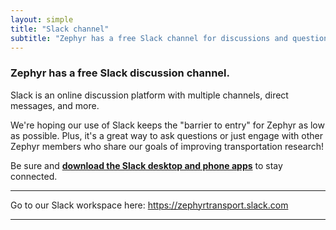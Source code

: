 ```yaml
---
layout: simple
title: "Slack channel"
subtitle: "Zephyr has a free Slack channel for discussions and questions. Join us on Slack now!"
---
```


### Zephyr has a free Slack discussion channel.

Slack is an online discussion platform with multiple channels, direct messages, and more.

We're hoping our use of Slack keeps the "barrier to entry" for Zephyr as low as possible. Plus, it's a great way to ask questions or just engage with other Zephyr members who share our goals of improving transportation research!

Be sure and [**download the Slack desktop and phone apps**](https://slack.com/downloads) to stay connected.

---
Go to our Slack workspace here: <https://zephyrtransport.slack.com>

---
